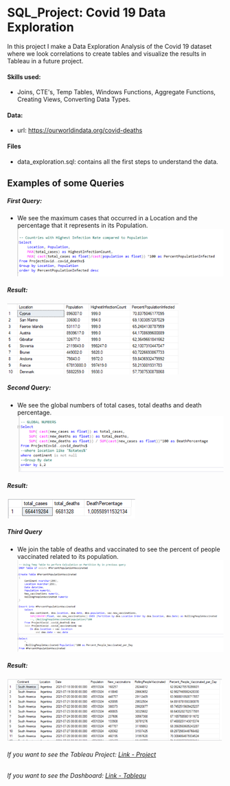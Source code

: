 # SQL_Project: Covid 19 Data Exploration 
In this project I make a Data Exploration Analysis of the Covid 19 dataset where we look correlations to create tables and visualize the results in Tableau in a future project.


#### Skills used: 
- Joins, CTE's, Temp Tables, Windows Functions, Aggregate Functions, Creating Views, Converting Data Types.


#### Data:
- url: https://ourworldindata.org/covid-deaths


#### Files
- data_exploration.sql: contains all the first steps to understand the data.


## Examples of some Queries

##### First Query:
-  We see the maximum cases that occurred in a Location and the percentage that it represents in its Population.
![](https://github.com/NicolasKlaver/Project_Covid_SQL/blob/main/img/query_1.png)
##### Result:
  ![](https://github.com/NicolasKlaver/Project_Covid_SQL/blob/main/img/query_1_res.png)

##### Second Query:
- We see the global numbers of total cases, total deaths and death percentage.
![](https://github.com/NicolasKlaver/Project_Covid_SQL/blob/main/img/query_2.png)
##### Result:
  ![](https://github.com/NicolasKlaver/Project_Covid_SQL/blob/main/img/query_2_res.png)

##### Third Query
- We join the table of deaths and vaccinated to see the percent of people vaccinated related to its population.
![](https://github.com/NicolasKlaver/Project_Covid_SQL/blob/main/img/query_3.png)
##### Result:
 ![](https://github.com/NicolasKlaver/Project_Covid_SQL/blob/main/img/query_3_res2.png)





###### If you want to see the Tableau Project: [Link - Project](https://github.com/NicolasKlaver/Project_Covid_Tableau)
###### If you want to see the Dashboard: [Link - Tableau](https://public.tableau.com/app/profile/nicolas.klaver/viz/Project_Covid_16740827288160/Dashboard1)
